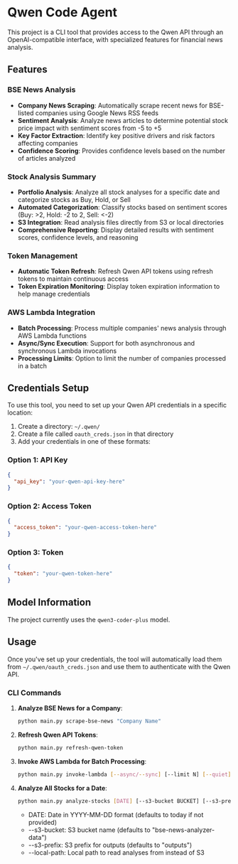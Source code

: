 # Qwen Code Agent

This project is a CLI tool that provides access to the Qwen API through an OpenAI-compatible interface, with specialized features for financial news analysis.

## Features

### BSE News Analysis
- **Company News Scraping**: Automatically scrape recent news for BSE-listed companies using Google News RSS feeds
- **Sentiment Analysis**: Analyze news articles to determine potential stock price impact with sentiment scores from -5 to +5
- **Key Factor Extraction**: Identify key positive drivers and risk factors affecting companies
- **Confidence Scoring**: Provides confidence levels based on the number of articles analyzed

### Stock Analysis Summary
- **Portfolio Analysis**: Analyze all stock analyses for a specific date and categorize stocks as Buy, Hold, or Sell
- **Automated Categorization**: Classify stocks based on sentiment scores (Buy: >2, Hold: -2 to 2, Sell: <-2)
- **S3 Integration**: Read analysis files directly from S3 or local directories
- **Comprehensive Reporting**: Display detailed results with sentiment scores, confidence levels, and reasoning

### Token Management
- **Automatic Token Refresh**: Refresh Qwen API tokens using refresh tokens to maintain continuous access
- **Token Expiration Monitoring**: Display token expiration information to help manage credentials

### AWS Lambda Integration
- **Batch Processing**: Process multiple companies' news analysis through AWS Lambda functions
- **Async/Sync Execution**: Support for both asynchronous and synchronous Lambda invocations
- **Processing Limits**: Option to limit the number of companies processed in a batch

## Credentials Setup

To use this tool, you need to set up your Qwen API credentials in a specific location:

1. Create a directory: `~/.qwen/`
2. Create a file called `oauth_creds.json` in that directory
3. Add your credentials in one of these formats:

### Option 1: API Key
```json
{
  "api_key": "your-qwen-api-key-here"
}
```

### Option 2: Access Token
```json
{
  "access_token": "your-qwen-access-token-here"
}
```

### Option 3: Token
```json
{
  "token": "your-qwen-token-here"
}
```

## Model Information

The project currently uses the `qwen3-coder-plus` model.

## Usage

Once you've set up your credentials, the tool will automatically load them from `~/.qwen/oauth_creds.json` and use them to authenticate with the Qwen API.

### CLI Commands

1. **Analyze BSE News for a Company**:
   ```bash
   python main.py scrape-bse-news "Company Name"
   ```

2. **Refresh Qwen API Tokens**:
   ```bash
   python main.py refresh-qwen-token
   ```

3. **Invoke AWS Lambda for Batch Processing**:
   ```bash
   python main.py invoke-lambda [--async/--sync] [--limit N] [--quiet]
   ```

4. **Analyze All Stocks for a Date**:
   ```bash
   python main.py analyze-stocks [DATE] [--s3-bucket BUCKET] [--s3-prefix PREFIX] [--local-path PATH]
   ```
   - DATE: Date in YYYY-MM-DD format (defaults to today if not provided)
   - --s3-bucket: S3 bucket name (defaults to "bse-news-analyzer-data")
   - --s3-prefix: S3 prefix for outputs (defaults to "outputs")
   - --local-path: Local path to read analyses from instead of S3